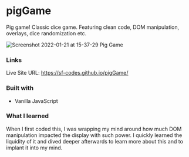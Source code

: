 # pigGame

Pig game! Classic dice game. Featuring clean code, DOM manipulation, overlays, dice randomization etc.

![Screenshot 2022-01-21 at 15-37-29 Pig Game](https://user-images.githubusercontent.com/82302032/150598053-aa6f3025-42ef-413f-a849-ee575ebf2734.png)

### Links
Live Site URL: https://sf-codes.github.io/pigGame/


### Built with

- Vanilla JavaScript

### What I learned

When I first coded this, I was wrapping my mind around how much DOM manipulation impacted the display with such power. 
I quickly learned the liquidity of it and dived deeper afterwards to learn more about this and to implant it into my mind. 
